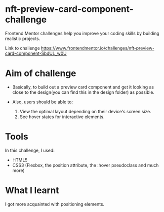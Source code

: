# nft-preview-card-component-challenge
Frontend Mentor challenges help you improve your coding skills by building realistic projects. 

Link to challenge https://www.frontendmentor.io/challenges/nft-preview-card-component-SbdUL_w0U

# Aim of challenge
- Basically, to build out a preview card component and get it looking as close to the design(you can find this in the design folder) as possible.

- Also, users should be able to:
    1. View the optimal layout depending on their device's screen size.
    2. See hover states for interactive elements.
    
# Tools 
In this challenge, I used:
- HTML5
- CSS3 (Flexbox, the position attribute, the :hover pseudoclass and much more)

# What I learnt
I got more acquainted with positioning elements.
